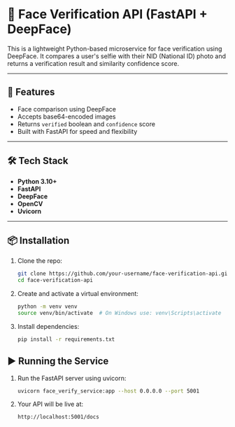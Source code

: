 # 🧠 Face Verification API (FastAPI + DeepFace)

This is a lightweight Python-based microservice for face verification using DeepFace. It compares a user's selfie with their NID (National ID) photo and returns a verification result and similarity confidence score.

---

## 🚀 Features

- Face comparison using DeepFace
- Accepts base64-encoded images
- Returns `verified` boolean and `confidence` score
- Built with FastAPI for speed and flexibility

---

## 🛠️ Tech Stack

- **Python 3.10+**
- **FastAPI**
- **DeepFace**
- **OpenCV**
- **Uvicorn**

---

## 📦 Installation

1. Clone the repo:

   ```bash
   git clone https://github.com/your-username/face-verification-api.git
   cd face-verification-api
   ```

2. Create and activate a virtual environment:

   ```bash
   python -m venv venv
   source venv/bin/activate  # On Windows use: venv\Scripts\activate
   ```

3. Install dependencies:

   ```bash
   pip install -r requirements.txt
   ```

## ▶️ Running the Service

1. Run the FastAPI server using uvicorn:

   ```bash
   uvicorn face_verify_service:app --host 0.0.0.0 --port 5001
   ```

2. Your API will be live at:

   ```bash
   http://localhost:5001/docs
   ```
